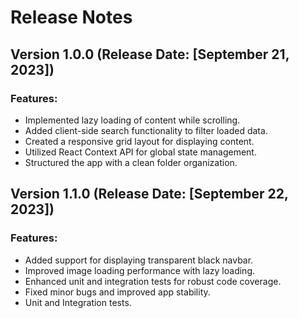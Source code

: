 # Release Notes

## Version 1.0.0 (Release Date: [September 21, 2023])

### Features:

- Implemented lazy loading of content while scrolling.
- Added client-side search functionality to filter loaded data.
- Created a responsive grid layout for displaying content.
- Utilized React Context API for global state management.
- Structured the app with a clean folder organization.

## Version 1.1.0 (Release Date: [September 22, 2023])

### Features:

- Added support for displaying transparent black navbar.
- Improved image loading performance with lazy loading.
- Enhanced unit and integration tests for robust code coverage.
- Fixed minor bugs and improved app stability.
- Unit and Integration tests.
